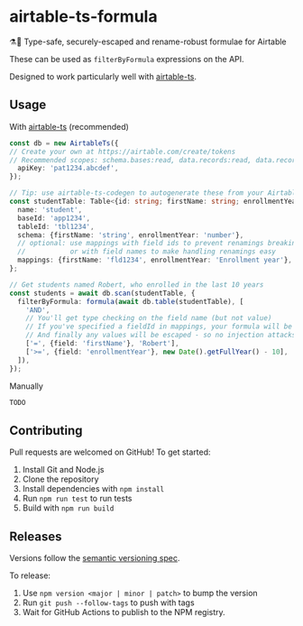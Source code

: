# airtable-ts-formula

⚗️📝 Type-safe, securely-escaped and rename-robust formulae for Airtable

These can be used as `filterByFormula` expressions on the API.

Designed to work particularly well with [airtable-ts](https://github.com/domdomegg/airtable-ts).

## Usage

With [airtable-ts](https://github.com/domdomegg/airtable-ts) (recommended)

```ts
const db = new AirtableTs({
// Create your own at https://airtable.com/create/tokens
// Recommended scopes: schema.bases:read, data.records:read, data.records:write
  apiKey: 'pat1234.abcdef',
});

// Tip: use airtable-ts-codegen to autogenerate these from your Airtable base
const studentTable: Table<{id: string; firstName: string; enrollmentYear: number}> = {
  name: 'student',
  baseId: 'app1234',
  tableId: 'tbl1234',
  schema: {firstName: 'string', enrollmentYear: 'number'},
  // optional: use mappings with field ids to prevent renamings breaking your app,
  //           or with field names to make handling renamings easy
  mappings: {firstName: 'fld1234', enrollmentYear: 'Enrollment year'},
};

// Get students named Robert, who enrolled in the last 10 years
const students = await db.scan(studentTable, {
  filterByFormula: formula(await db.table(studentTable), [
    'AND',
    // You'll get type checking on the field name (but not value)
    // If you've specified a fieldId in mappings, your formula will be rename-robust
    // And finally any values will be escaped - so no injection attacks!
    ['=', {field: 'firstName'}, 'Robert'],
    ['>=', {field: 'enrollmentYear'}, new Date().getFullYear() - 10],
  ]),
});
```

Manually

```ts
TODO
```

## Contributing

Pull requests are welcomed on GitHub! To get started:

1. Install Git and Node.js
2. Clone the repository
3. Install dependencies with `npm install`
4. Run `npm run test` to run tests
5. Build with `npm run build`

## Releases

Versions follow the [semantic versioning spec](https://semver.org/).

To release:

1. Use `npm version <major | minor | patch>` to bump the version
2. Run `git push --follow-tags` to push with tags
3. Wait for GitHub Actions to publish to the NPM registry.
